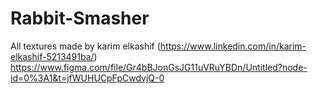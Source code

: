 # Rabbit-Smasher




All textures made by karim elkashif (https://www.linkedin.com/in/karim-elkashif-5213491ba/)
https://www.figma.com/file/Gr4bBJonGsJG11uVRuYBDn/Untitled?node-id=0%3A1&t=jfWUHUCpFpCwdvjQ-0
